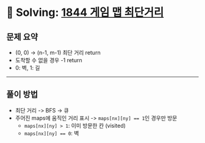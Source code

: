 # 📝 Solving: [1844 게임 맵 최단거리](https://school.programmers.co.kr/learn/courses/30/lessons/1844)

## 문제 요약

- (0, 0) -> (n-1, m-1) 최단 거리 return
- 도착할 수 없을 경우 -1 return
- 0: 벽, 1: 길

---

## 풀이 방법

- 최단 거리 -> BFS -> 큐
- 주어진 maps에 움직인 거리 표시 -> `maps[nx][ny] == 1`인 경우만 방문
  - `maps[nx][ny] > 1`: 이미 방문한 칸 (visited)
  - `maps[nx][ny] == 0`: 벽